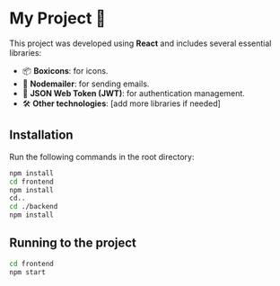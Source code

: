 # My Project 🚀

This project was developed using **React** and includes several essential libraries:

- 📦 **Boxicons**: for icons.  
- 📧 **Nodemailer**: for sending emails.  
- 🔐 **JSON Web Token (JWT)**: for authentication management.  
- 🛠️ **Other technologies**: [add more libraries if needed]  

## Installation  

Run the following commands in the root directory:  

```bash
npm install
cd frontend
npm install
cd..
cd ./backend
npm install
```

## Running to the project
```bash
cd frontend
npm start
```

